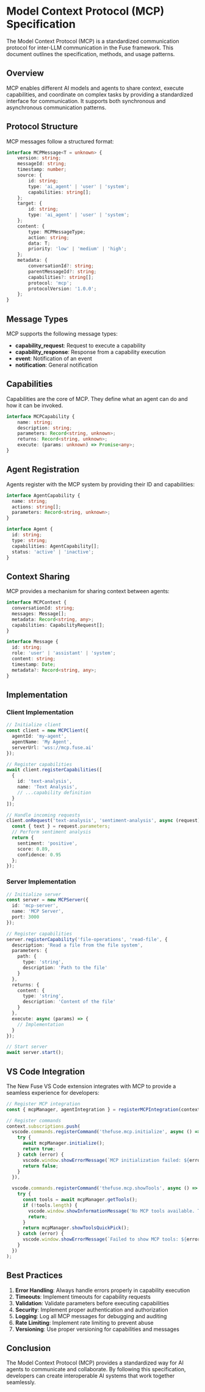# Model Context Protocol (MCP) Specification

The Model Context Protocol (MCP) is a standardized communication protocol for inter-LLM communication in the Fuse framework. This document outlines the specification, methods, and usage patterns.

## Overview

MCP enables different AI models and agents to share context, execute capabilities, and coordinate on complex tasks by providing a standardized interface for communication. It supports both synchronous and asynchronous communication patterns.

## Protocol Structure

MCP messages follow a structured format:

```typescript
interface MCPMessage<T = unknown> {
    version: string;
    messageId: string;
    timestamp: number;
    source: {
        id: string;
        type: 'ai_agent' | 'user' | 'system';
        capabilities: string[];
    };
    target: {
        id: string;
        type: 'ai_agent' | 'user' | 'system';
    };
    content: {
        type: MCPMessageType;
        action: string;
        data: T;
        priority: 'low' | 'medium' | 'high';
    };
    metadata: {
        conversationId?: string;
        parentMessageId?: string;
        capabilities?: string[];
        protocol: 'mcp';
        protocolVersion: '1.0.0';
    };
}
```

## Message Types

MCP supports the following message types:

- **capability_request**: Request to execute a capability
- **capability_response**: Response from a capability execution
- **event**: Notification of an event
- **notification**: General notification

## Capabilities

Capabilities are the core of MCP. They define what an agent can do and how it can be invoked.

```typescript
interface MCPCapability {
    name: string;
    description: string;
    parameters: Record<string, unknown>;
    returns: Record<string, unknown>;
    execute: (params: unknown) => Promise<any>;
}
```

## Agent Registration

Agents register with the MCP system by providing their ID and capabilities:

```typescript
interface AgentCapability {
  name: string;
  actions: string[];
  parameters: Record<string, unknown>;
}

interface Agent {
  id: string;
  type: string;
  capabilities: AgentCapability[];
  status: 'active' | 'inactive';
}
```

## Context Sharing

MCP provides a mechanism for sharing context between agents:

```typescript
interface MCPContext {
  conversationId: string;
  messages: Message[];
  metadata: Record<string, any>;
  capabilities: CapabilityRequest[];
}

interface Message {
  id: string;
  role: 'user' | 'assistant' | 'system';
  content: string;
  timestamp: Date;
  metadata?: Record<string, any>;
}
```

## Implementation

### Client Implementation

```typescript
// Initialize client
const client = new MCPClient({
  agentId: 'my-agent',
  agentName: 'My Agent',
  serverUrl: 'wss://mcp.fuse.ai'
});

// Register capabilities
await client.registerCapabilities([
  {
    id: 'text-analysis',
    name: 'Text Analysis',
    // ...capability definition
  }
]);

// Handle incoming requests
client.onRequest('text-analysis', 'sentiment-analysis', async (request) => {
  const { text } = request.parameters;
  // Perform sentiment analysis
  return {
    sentiment: 'positive',
    score: 0.89,
    confidence: 0.95
  };
});
```

### Server Implementation

```typescript
// Initialize server
const server = new MCPServer({
  id: 'mcp-server',
  name: 'MCP Server',
  port: 3000
});

// Register capabilities
server.registerCapability('file-operations', 'read-file', {
  description: 'Read a file from the file system',
  parameters: {
    path: {
      type: 'string',
      description: 'Path to the file'
    }
  },
  returns: {
    content: {
      type: 'string',
      description: 'Content of the file'
    }
  },
  execute: async (params) => {
    // Implementation
  }
});

// Start server
await server.start();
```

## VS Code Integration

The New Fuse VS Code extension integrates with MCP to provide a seamless experience for developers:

```typescript
// Register MCP integration
const { mcpManager, agentIntegration } = registerMCPIntegration(context, lmBridge);

// Register commands
context.subscriptions.push(
  vscode.commands.registerCommand('thefuse.mcp.initialize', async () => {
    try {
      await mcpManager.initialize();
      return true;
    } catch (error) {
      vscode.window.showErrorMessage(`MCP initialization failed: ${error.message}`);
      return false;
    }
  }),

  vscode.commands.registerCommand('thefuse.mcp.showTools', async () => {
    try {
      const tools = await mcpManager.getTools();
      if (!tools.length) {
        vscode.window.showInformationMessage('No MCP tools available. Try initializing MCP first.');
        return;
      }
      return mcpManager.showToolsQuickPick();
    } catch (error) {
      vscode.window.showErrorMessage(`Failed to show MCP tools: ${error.message}`);
    }
  })
);
```

## Best Practices

1. **Error Handling**: Always handle errors properly in capability execution
2. **Timeouts**: Implement timeouts for capability requests
3. **Validation**: Validate parameters before executing capabilities
4. **Security**: Implement proper authentication and authorization
5. **Logging**: Log all MCP messages for debugging and auditing
6. **Rate Limiting**: Implement rate limiting to prevent abuse
7. **Versioning**: Use proper versioning for capabilities and messages

## Conclusion

The Model Context Protocol (MCP) provides a standardized way for AI agents to communicate and collaborate. By following this specification, developers can create interoperable AI systems that work together seamlessly.
